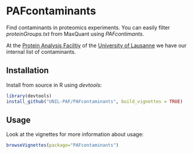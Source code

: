 # PAFcontaminants
Find contaminants in proteomics experiments. You can easily filter *proteinGroups.txt* from MaxQuant using *PAFcontimants*.

At the [Protein Analysis Faciltiy](https://www.unil.ch/paf/en/home.html) of the [University of Lausanne](http://www.unil.ch/index.html) we have our internal list of contaminants.

## Installation

Install from source in R using *devtools*:

```R
library(devtools)
install_github("UNIL-PAF/PAFcontaminants", build_vignettes = TRUE)
```

## Usage

Look at the vignettes for more information about usage:

```R
browseVignettes(package="PAFcontaminants")
```
